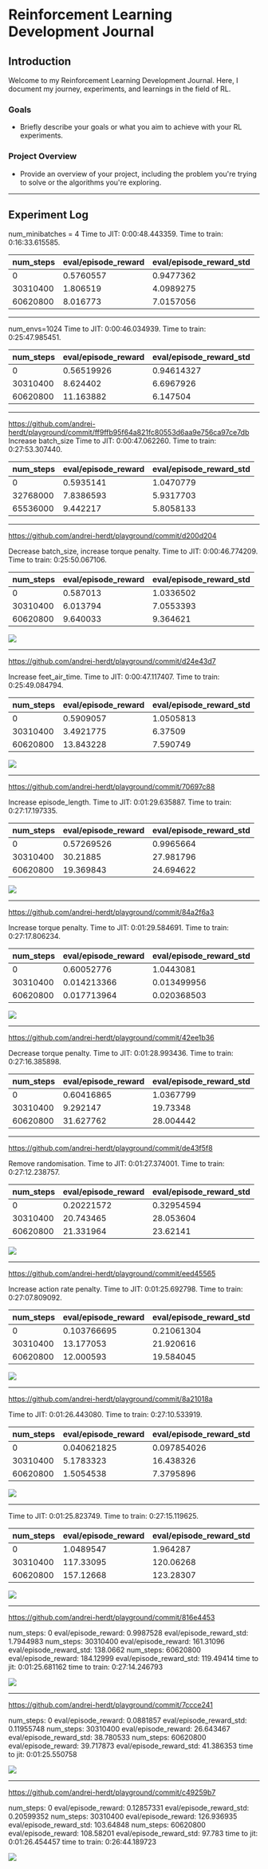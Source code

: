 # Reinforcement Learning Development Journal

## Introduction
Welcome to my Reinforcement Learning Development Journal. Here, I document my journey, experiments, and learnings in the field of RL.

### Goals
- Briefly describe your goals or what you aim to achieve with your RL experiments.

### Project Overview
- Provide an overview of your project, including the problem you're trying to solve or the algorithms you're exploring.

---

## Experiment Log

num_minibatches = 4
Time to JIT: 0:00:48.443359. Time to train: 0:16:33.615585.

| num_steps  | eval/episode_reward | eval/episode_reward_std |
|------------|---------------------|-------------------------|
| 0          | 0.5760557           | 0.9477362               |
| 30310400   | 1.806519            | 4.0989275               |
| 60620800   | 8.016773            | 7.0157056               |

---

num_envs=1024
Time to JIT: 0:00:46.034939. Time to train: 0:25:47.985451.

| num_steps  | eval/episode_reward | eval/episode_reward_std |
|------------|---------------------|-------------------------|
| 0          | 0.56519926          | 0.94614327              |
| 30310400   | 8.624402            | 6.6967926               |
| 60620800   | 11.163882           | 6.147504                |

---

https://github.com/andrei-herdt/playground/commit/ff9ffb95f64a821fc80553d6aa9e756ca97ce7db
Increase batch_size
Time to JIT: 0:00:47.062260. Time to train: 0:27:53.307440.

| num_steps  | eval/episode_reward | eval/episode_reward_std |
|------------|---------------------|-------------------------|
| 0          | 0.5935141           | 1.0470779               |
| 32768000   | 7.8386593           | 5.9317703               |
| 65536000   | 9.442217            | 5.8058133               |


---

https://github.com/andrei-herdt/playground/commit/d200d204

Decrease batch_size, increase torque penalty. Time to JIT: 0:00:46.774209. Time to train: 0:25:50.067106.

| num_steps  | eval/episode_reward | eval/episode_reward_std |
|------------|---------------------|-------------------------|
| 0          | 0.587013            | 1.0336502               |
| 30310400   | 6.013794            | 7.0553393               |
| 60620800   | 9.640033            | 9.364621                |

![](videos/d200d204.gif)

---

https://github.com/andrei-herdt/playground/commit/d24e43d7

Increase feet_air_time. Time to JIT: 0:00:47.117407. Time to train: 0:25:49.084794.

| num_steps  | eval/episode_reward | eval/episode_reward_std |
|------------|---------------------|-------------------------|
| 0          | 0.5909057           | 1.0505813               |
| 30310400   | 3.4921775           | 6.37509                 |
| 60620800   | 13.843228           | 7.590749                |

![](videos/d24e43d7.gif)

---

https://github.com/andrei-herdt/playground/commit/70697c88

Increase episode_length. Time to JIT: 0:01:29.635887. Time to train: 0:27:17.197335.

| num_steps  | eval/episode_reward | eval/episode_reward_std |
|------------|---------------------|-------------------------|
| 0          | 0.57269526          | 0.9965664               |
| 30310400   | 30.21885            | 27.981796               |
| 60620800   | 19.369843           | 24.694622               |

![](videos/70697c88.gif)

---

https://github.com/andrei-herdt/playground/commit/84a2f6a3

Increase torque penalty. Time to JIT: 0:01:29.584691. Time to train: 0:27:17.806234.

| num_steps  | eval/episode_reward | eval/episode_reward_std |
|------------|---------------------|-------------------------|
| 0          | 0.60052776          | 1.0443081               |
| 30310400   | 0.014213366         | 0.013499956             |
| 60620800   | 0.017713964         | 0.020368503             |

![](videos/84a2f6a37.gif)

---

https://github.com/andrei-herdt/playground/commit/42ee1b36

Decrease torque penalty. Time to JIT: 0:01:28.993436. Time to train: 0:27:16.385898.

| num_steps  | eval/episode_reward | eval/episode_reward_std |
|------------|---------------------|-------------------------|
| 0          | 0.60416865          | 1.0367799               |
| 30310400   | 9.292147            | 19.73348                |
| 60620800   | 31.627762           | 28.004442               |

---

https://github.com/andrei-herdt/playground/commit/de43f5f8

Remove randomisation. Time to JIT: 0:01:27.374001. Time to train: 0:27:12.238757.

| num_steps  | eval/episode_reward | eval/episode_reward_std |
|------------|---------------------|-------------------------|
| 0          | 0.20221572          | 0.32954594              |
| 30310400   | 20.743465           | 28.053604               |
| 60620800   | 21.331964           | 23.62141                |

![](videos/de43f5f8.gif)

---

https://github.com/andrei-herdt/playground/commit/eed45565

Increase action rate penalty. Time to JIT: 0:01:25.692798. Time to train: 0:27:07.809092.

| num_steps  | eval/episode_reward | eval/episode_reward_std |
|------------|---------------------|-------------------------|
| 0          | 0.103766695         | 0.21061304              |
| 30310400   | 13.177053           | 21.920616               |
| 60620800   | 12.000593           | 19.584045               |

![](videos/eed45565.gif)

---

https://github.com/andrei-herdt/playground/commit/8a21018a

Time to JIT: 0:01:26.443080. Time to train: 0:27:10.533919.

| num_steps  | eval/episode_reward | eval/episode_reward_std |
|------------|---------------------|-------------------------|
| 0          | 0.040621825         | 0.097854026             |
| 30310400   | 5.1783323           | 16.438326               |
| 60620800   | 1.5054538           | 7.3795896               |

![](videos/8a21018a.gif)

---

Time to JIT: 0:01:25.823749. Time to train: 0:27:15.119625.

| num_steps  | eval/episode_reward | eval/episode_reward_std |
|------------|---------------------|-------------------------|
| 0          | 1.0489547           | 1.964287                |
| 30310400   | 117.33095           | 120.06268               |
| 60620800   | 157.12668           | 123.28307               |

![](videos/836c8228.gif)

---

https://github.com/andrei-herdt/playground/commit/816e4453

num_steps:  0 eval/episode_reward:  0.9987528 eval/episode_reward_std:  1.7944983
num_steps:  30310400 eval/episode_reward:  161.31096 eval/episode_reward_std:  138.0662
num_steps:  60620800 eval/episode_reward:  184.12999 eval/episode_reward_std:  119.49414
time to jit: 0:01:25.681162 time to train: 0:27:14.246793

![](videos/816e4453.gif)

---

https://github.com/andrei-herdt/playground/commit/7ccce241

num_steps:  0 eval/episode_reward:  0.0881857 eval/episode_reward_std:  0.11955748
num_steps:  30310400 eval/episode_reward:  26.643467 eval/episode_reward_std:  38.780533
num_steps:  60620800 eval/episode_reward:  39.717873 eval/episode_reward_std:  41.386353
time to jit: 0:01:25.550758

![](videos/7ccce241.gif)

---

https://github.com/andrei-herdt/playground/commit/c49259b7

num_steps:  0 eval/episode_reward:  0.12857331 eval/episode_reward_std:  0.20599352
num_steps:  30310400 eval/episode_reward:  126.936935 eval/episode_reward_std:  103.64848
num_steps:  60620800 eval/episode_reward:  108.58201 eval/episode_reward_std:  97.783
time to jit: 0:01:26.454457 time to train: 0:26:44.189723

![](videos/c49259b7.gif)
